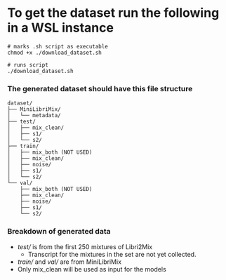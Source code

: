 # To get the dataset run the following in a WSL instance

```
# marks .sh script as executable
chmod +x ./download_dataset.sh

# runs script
./download_dataset.sh
```

### The generated dataset should have this file structure

```
dataset/
├── MiniLibriMix/
│   └── metadata/
├── test/
│   ├── mix_clean/
│   ├── s1/
│   └── s2/
├── train/
│   ├── mix_both (NOT USED)
│   ├── mix_clean/
│   ├── noise/
│   ├── s1/
│   └── s2/
└── val/
    ├── mix_both (NOT USED)
    ├── mix_clean/
    ├── noise/
    ├── s1/
    └── s2/
```

### Breakdown of generated data

- _test/_ is from the first 250 mixtures of Libri2Mix
  - Transcript for the mixtures in the set are not yet collected.
- _train/_ and _val/_ are from MiniLibriMix
- Only mix_clean will be used as input for the models
